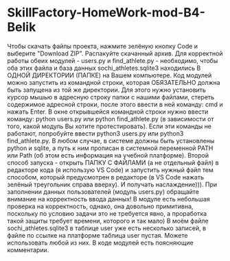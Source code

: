 # SkillFactory-HomeWork-mod-B4-Belik
Чтобы скачать файлы проекта, нажмите зелёную кнопку Code и выберите "Download ZIP". Распакуйте скачанный архив.
Для корректной работы обеих модулей - users.py и find_athlete.py - необходимо, чтобы оба этих файла и база данных sochi_athletes.sqlite3 находились В ОДНОЙ ДИРЕКТОРИИ (ПАПКЕ) на Вашем компьютере.
Код модулей можно запустить из командной строки, которая ОБЯЗАТЕЛЬНО должна быть запущена из той же директории. Для этого нужно установить курсор мышью в адресную строку папки с нашими файлами, стереть содержимое адресной строки, после этого ввести в ней команду: cmd и нажать Enter. В окне открывшейся командной строки нужно ввести команду: python users.py или python find_athlete.py (в зависимости от того, какой модуль Вы хотите протестировать). Если эти команды не работают, попробуйте ввести python3 users.py или python3 find_athlete.py. В любом случае, в системе должны быть установлены python и sqlite, а путь к ним прописан в системной переменной PATH или Path (об этом есть информация на учебной платформе). Второй способ запуска - открыть ПАПКУ С ФАЙЛАМИ (а не отдельный файл) в редакторе кода (я использую VS Code) и запустить нужный файл тем способом, который предусмотрен в редакторе (в VS Code нажать зелёный треугольник справа вверху). И получать наслаждение))).
При заполнении данных пользователей (модуль users.py) обращайте внимание на корректность ввода данных! В модуле есть небольшая проверка на корректность, однако, она довольно примитивна, поскольку по условию задачи это не требуется явно, а проработка такой защиты требует времени, которого и так мало)
В моём файле sochi_athletes.sqlite3 в таблице user уже есть несколько записей, в файле по ссылке на платформе таблица user пустая. Можете использовать любой из них.
В коде модулей есть поясняющие комментарии.
